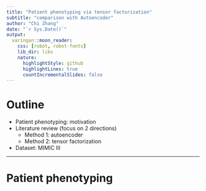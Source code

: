 ```yaml
---
title: "Patient phenotyping via tensor factorization"
subtitle: "comparison with Autoencoder"
author: "Chi Zhang"
date: "`r Sys.Date()`"
output:
  xaringan::moon_reader:
    css: [robot, robot-fonts]
    lib_dir: libs
    nature:
      highlightStyle: github
      highlightLines: true
      countIncrementalSlides: false
---
```




# Outline

- Patient phenotyping: motivation
- Literature review (focus on 2 directions)
  - Method 1: autoencoder 
  - Method 2: tensor factorization 
- Dataset: MIMIC III 

---

# Patient phenotyping











